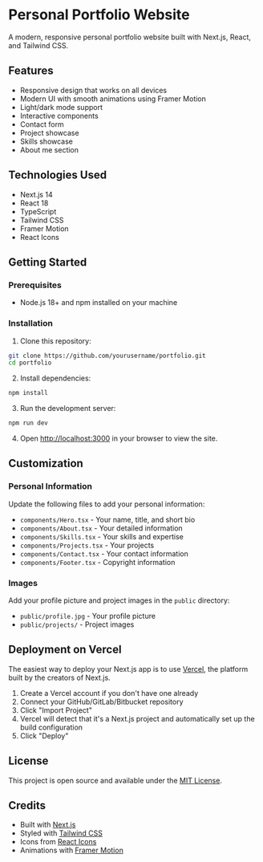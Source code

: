# Personal Portfolio Website

A modern, responsive personal portfolio website built with Next.js, React, and Tailwind CSS.

## Features

- Responsive design that works on all devices
- Modern UI with smooth animations using Framer Motion
- Light/dark mode support
- Interactive components
- Contact form
- Project showcase
- Skills showcase
- About me section

## Technologies Used

- Next.js 14
- React 18
- TypeScript
- Tailwind CSS
- Framer Motion
- React Icons

## Getting Started

### Prerequisites

- Node.js 18+ and npm installed on your machine

### Installation

1. Clone this repository:
```bash
git clone https://github.com/yourusername/portfolio.git
cd portfolio
```

2. Install dependencies:
```bash
npm install
```

3. Run the development server:
```bash
npm run dev
```

4. Open [http://localhost:3000](http://localhost:3000) in your browser to view the site.

## Customization

### Personal Information

Update the following files to add your personal information:

- `components/Hero.tsx` - Your name, title, and short bio
- `components/About.tsx` - Your detailed information
- `components/Skills.tsx` - Your skills and expertise
- `components/Projects.tsx` - Your projects
- `components/Contact.tsx` - Your contact information
- `components/Footer.tsx` - Copyright information

### Images

Add your profile picture and project images in the `public` directory:
- `public/profile.jpg` - Your profile picture
- `public/projects/` - Project images

## Deployment on Vercel

The easiest way to deploy your Next.js app is to use [Vercel](https://vercel.com/), the platform built by the creators of Next.js.

1. Create a Vercel account if you don't have one already
2. Connect your GitHub/GitLab/Bitbucket repository
3. Click "Import Project"
4. Vercel will detect that it's a Next.js project and automatically set up the build configuration
5. Click "Deploy"

## License

This project is open source and available under the [MIT License](LICENSE).

## Credits

- Built with [Next.js](https://nextjs.org/)
- Styled with [Tailwind CSS](https://tailwindcss.com/)
- Icons from [React Icons](https://react-icons.github.io/react-icons/)
- Animations with [Framer Motion](https://www.framer.com/motion/) 